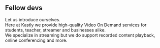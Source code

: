 ## Fellow devs

Let us introduce ourselves.  
Here at Kastly we provide high-quality Video On Demand services for students, teacher, streamer and businesses alike.  
We specialize in streaming but we do support recorded content playback, online conferencing and more.
